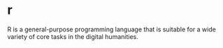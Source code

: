 # r
R is a general-purpose programming language that is suitable for a wide variety of core tasks in the digital humanities.
